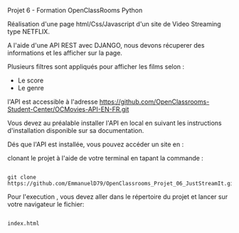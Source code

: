 Projet 6 - Formation OpenClassRooms Python

Réalisation d'une page html/Css/Javascript d'un site de Video Streaming type NETFLIX.

A l'aide d'une API REST avec DJANGO, nous devons récuperer des informations et les afficher sur la page.

Plusieurs filtres sont appliqués pour afficher les films selon :
<ul>
<li>Le score</li>
<li>Le genre</li>
</ul>

l'API est accessible à l'adresse https://github.com/OpenClassrooms-Student-Center/OCMovies-API-EN-FR.git

Vous devez au préalable installer l'API en local en suivant les instructions d'installation disponible sur sa documentation.

Dés que l'API est installée, vous pouvez accéder un site en :

clonant le projet à l'aide de votre terminal en tapant la commande :
<br> 

```

git clone https://github.com/EmmanuelD79/OpenClassrooms_Projet_06_JustStreamIt.git

```


Pour l'execution , vous devez aller dans le répertoire du projet et lancer sur votre navigateur le fichier:
	<br> 
```
	
index.html
	
```



